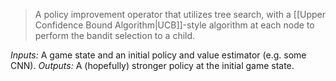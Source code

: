 > A policy improvement operator that utilizes tree search, with a [[Upper Confidence Bound Algorithm|UCB]]-style algorithm at each node to perform the bandit selection to a child.

*Inputs:* A game state and an initial policy and value estimator (e.g. some CNN).
*Outputs:* A (hopefully) stronger policy at the initial game state.

